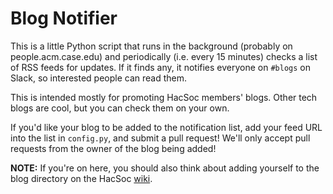Blog Notifier
=============

This is a little Python script that runs in the background (probably on
people.acm.case.edu) and periodically (i.e. every 15 minutes) checks a list of
RSS feeds for updates.  If it finds any, it notifies everyone on `#blogs` on
Slack, so interested people can read them.

This is intended mostly for promoting HacSoc members' blogs.  Other tech blogs
are cool, but you can check them on your own.

If you'd like your blog to be added to the notification list, add your feed URL
into the list in `config.py`, and submit a pull request!  We'll only accept pull
requests from the owner of the blog being added!

**NOTE:** If you're on here, you should also think about adding yourself to the
blog directory on the HacSoc [wiki](https://github.com/hacsoc/wiki).
